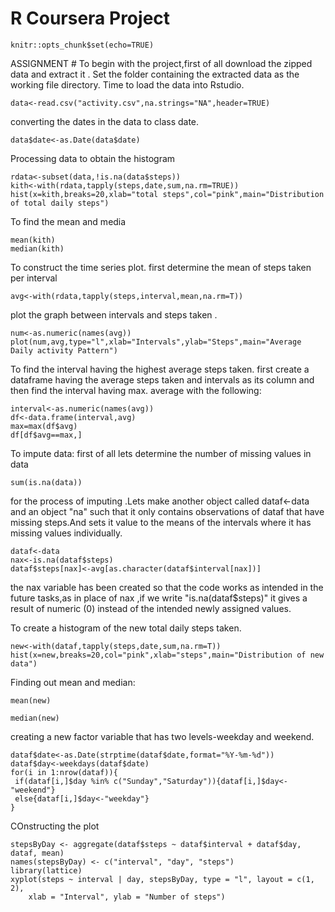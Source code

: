 R Coursera Project
===================
```{r global-options,include=TRUE}
knitr::opts_chunk$set(echo=TRUE)
```


ASSIGNMENT #
To begin with the project,first of all download the zipped data and extract it .
Set the folder containing the extracted data as the working file directory.
Time to load the data into Rstudio.
```{r}
data<-read.csv("activity.csv",na.strings="NA",header=TRUE)
```
converting the dates in the data to class date.
```{r}
data$date<-as.Date(data$date)
```
Processing data to obtain the histogram
```{r}
rdata<-subset(data,!is.na(data$steps))
kith<-with(rdata,tapply(steps,date,sum,na.rm=TRUE))
hist(x=kith,breaks=20,xlab="total steps",col="pink",main="Distribution of total daily steps")
```
To find the mean and media 
```{r}
mean(kith)
median(kith)
```
To construct the time series plot.
first determine the mean of steps taken per interval 

```{r}
avg<-with(rdata,tapply(steps,interval,mean,na.rm=T))
```
plot the graph between intervals and steps taken .

```{r}
num<-as.numeric(names(avg))
plot(num,avg,type="l",xlab="Intervals",ylab="Steps",main="Average Daily activity Pattern")
```


To find the interval having the highest average steps taken.
first create a dataframe having the average steps taken and intervals as its column and then  find the interval having max. average with the following:

```{r}
interval<-as.numeric(names(avg))
df<-data.frame(interval,avg)
max=max(df$avg)
df[df$avg==max,]
```
To impute data:
first of all lets determine the number of missing values in data
```{r}
sum(is.na(data))
```
for the process of imputing .Lets make another object called dataf<-data and an object "na" such that it only contains observations of dataf that have missing steps.And sets it value to the means of the intervals where it has  missing values individually.
```{r}
dataf<-data
nax<-is.na(dataf$steps)
dataf$steps[nax]<-avg[as.character(dataf$interval[nax])]

```
the nax variable has been created so that the code works as intended in the future tasks,as in place of nax ,if we write "is.na(dataf$steps)" it gives a result of numeric (0) instead of the intended newly assigned values.


To create a histogram of the new total daily steps taken.
```{r}
new<-with(dataf,tapply(steps,date,sum,na.rm=T))
hist(x=new,breaks=20,col="pink",xlab="steps",main="Distribution of new data")
```

Finding out mean and median:

```{r}
mean(new)

median(new)
```

creating a new factor variable that has two levels-weekday and weekend.
```{r}
dataf$date<-as.Date(strptime(dataf$date,format="%Y-%m-%d"))
dataf$day<-weekdays(dataf$date)
for(i in 1:nrow(dataf)){
 if(dataf[i,]$day %in% c("Sunday","Saturday")){dataf[i,]$day<-"weekend"}
 else{dataf[i,]$day<-"weekday"}
}
```
COnstructing the plot 
```{r}
stepsByDay <- aggregate(dataf$steps ~ dataf$interval + dataf$day, dataf, mean)
names(stepsByDay) <- c("interval", "day", "steps")
library(lattice)
xyplot(steps ~ interval | day, stepsByDay, type = "l", layout = c(1, 2), 
    xlab = "Interval", ylab = "Number of steps")

```











































